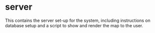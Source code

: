 # server
This contains the server set-up for the system, including instructions on database setup and a script to show and render the map to the user.
